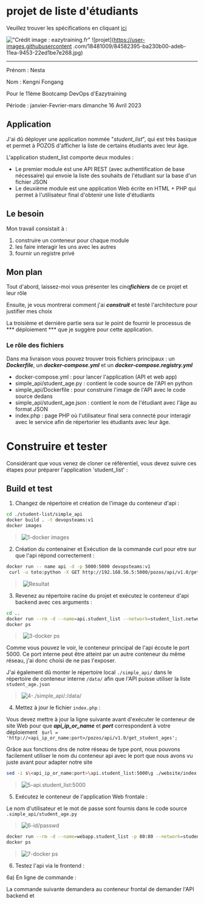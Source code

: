 # projet de liste d'étudiants

Veuillez trouver les spécifications en cliquant [ici](https://github.com/diranetafen/student-list.git "ici")

!["Crédit image : eazytraining.fr"](https://eazytraining.fr/wp-content/uploads/2020/04/pozos-logo.png) ![projet](https://user-images.githubusercontent .com/18481009/84582395-ba230b00-adeb-11ea-9453-22ed1be7e268.jpg)

------------

Prénom : Nesta

Nom : Kengni Fongang

Pour le 11ème Bootcamp DevOps d'Eazytraining

Période : janvier-Fevrier-mars
dimanche 16 Avril 2023

## Application

J'ai dû déployer une application nommée "*student_list*", qui est très basique et permet à POZOS d'afficher la liste de certains étudiants avec leur âge.

L'application student_list comporte deux modules :

- Le premier module est une API REST (avec authentification de base nécessaire) qui envoie la liste des souhaits de l'étudiant sur la base d'un fichier JSON
- Le deuxième module est une application Web écrite en HTML + PHP qui permet à l'utilisateur final d'obtenir une liste d'étudiants

## Le besoin

Mon travail consistait à :
1) construire un conteneur pour chaque module
2) les faire interagir les uns avec les autres
3) fournir un registre privé

## Mon plan

Tout d'abord, laissez-moi vous présenter les cinq***fichiers*** de ce projet et leur rôle

Ensuite, je vous montrerai comment j'ai ***construit*** et testé l'architecture pour justifier mes choix

La troisième et dernière partie sera sur le point de fournir le processus de *** déploiement *** que je suggère pour cette application.


### Le rôle des fichiers

Dans ma livraison vous pouvez trouver trois fichiers principaux : un ***Dockerfile***, un ***docker-compose.yml*** et un ***docker-compose.registry.yml***

- docker-compose.yml : pour lancer l'application (API et web app)
- simple_api/student_age.py : contient le code source de l'API en python
- simple_api/Dockerfile : pour construire l'image de l'API avec le code source dedans
- simple_api/student_age.json : contient le nom de l'étudiant avec l'âge au format JSON
- index.php : page PHP où l'utilisateur final sera connecté pour interagir avec le service afin de répertorier les étudiants avec leur âge.


# Construire et tester

Considérant que vous venez de cloner ce référentiel, vous devez suivre ces étapes pour préparer l'application 'student_list' :
 ## Build et test
1) Changez de répertoire et création de l'image du conteneur d'api :

```bash
cd ./student-list/simple_api
docker build . -t devopsteams:v1
docker images 
```
> ![1-docker images](images/image%20dans%20mon%20registre%20priv%C3%A9.JPG)

2) Création du contenainer et Exécution de la commande curl pour etre sur que l'api répond correctement :

```bash
docker run -- name api -d -p 5000:5000 devopsteams:v1
 curl -u toto:python -X GET http://192.168.56.5:5000/pozos/api/v1.0/get_student_ages
```
> ![Resultat](https://user-images.githubusercontent.com/101605739/224588523-a842cd26-c5d5-4338-8547-2e31578655c9.jpg)

3) Revenez au répertoire racine du projet et exécutez le conteneur d'api backend avec ces arguments :

```bash
cd ..
docker run --rm -d --name=api.student_list --network=student_list.network -v ./simple_api/:/data/ api.student_list.img
docker ps
```
> ![3-docker ps](https://user-images.githubusercontent.com/101605739/224589378-abcc3f7d-d5c6-4a81-ba28-767cb6cd7b7c.jpg)

Comme vous pouvez le voir, le conteneur principal de l'api écoute le port 5000.
Ce port interne peut être atteint par un autre conteneur du même réseau, j'ai donc choisi de ne pas l'exposer.

J'ai également dû monter le répertoire local `./simple_api/` dans le répertoire de conteneur interne `/data/` afin que l'API puisse utiliser la liste `student_age.json`


> ![4-./simple_api/:/data/](https://user-images.githubusercontent.com/101605739/224589839-7a5d47e6-fdff-40e4-a803-99ebc9d70b03.png)


4) Mettez à jour le fichier `index.php` :

Vous devez mettre à jour la ligne suivante avant d'exécuter le conteneur de site Web pour que ***api_ip_or_name*** et ***port*** correspondent à votre déploiement
    ` $url = 'http://<api_ip_or_name:port>/pozos/api/v1.0/get_student_ages';`

Grâce aux fonctions dns de notre réseau de type pont, nous pouvons facilement utiliser le nom du conteneur api avec le port que nous avons vu juste avant pour adapter notre site

```bash
sed -i s\<api_ip_or_name:port>\api.student_list:5000\g ./website/index.php
```
> ![5-api.student_list:5000](https://user-images.githubusercontent.com/101605739/224590958-49c2ce64-c9a0-4655-93da-552f27f78b2f.png)

5) Exécutez le conteneur de l'application Web frontale :

Le nom d'utilisateur et le mot de passe sont fournis dans le code source `.simple_api/student_age.py`

> ![6-id/passwd](https://user-images.githubusercontent.com/101605739/224590363-0fdd56ae-9fb9-45e7-8912-64a6789faa9e.png)

```bash
docker run --rm -d --name=webapp.student_list -p 80:80 --network=student_list.network -v ./website/:/var/www/html -e USERNAME=toto -e PASSWORD=python php : apache
docker ps
```
> ![7-docker ps](https://user-images.githubusercontent.com/101605739/224591443-344fd2cd-ddbc-4780-bbc5-7cc0bdac156f.jpg)


6) Testez l'api via le frontend :

6a) En ligne de commande :

La commande suivante demandera au conteneur frontal de demander l'API backend et
